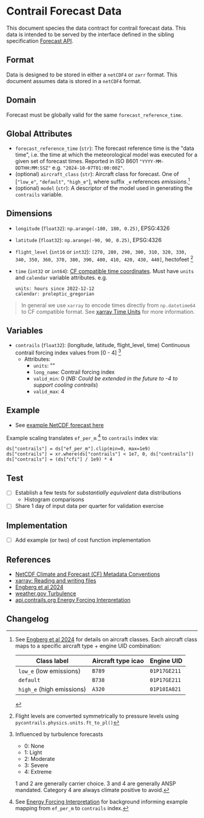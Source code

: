 # Contrail Forecast Data

This document species the data contract for contrail forecast data.
This data is intended to be served by the interface defined in the sibling specification [Forecast API](forecast-api.md).

## Format

Data is designed to be stored in either a `netCDF4` or `zarr` format.
This document assumes data is stored in a `netCDF4` format.

## Domain

Forecast must be globally valid for the same `forecast_reference_time`.

## Global Attributes

- `forecast_reference_time` (`str`): The forecast reference time is the "data time", 
i.e. the time at which the meteorological model was executed for a given set of forecast times. 
Reported in ISO 8601 `"YYYY-MM-DDTHH:MM:SSZ"` e.g. `"2024-10-07T01:00:00Z"`.
- (optional) `aircraft_class` (`str`): Aircraft class for forecast. 
One of \[`"low_e"`, `"default"`, `"high_e"`\], where suffix `_e` references *emissions*.[^emissions]
- (optional) `model` (`str`): A descriptor of the model used in generating the `contrails` variable.

## Dimensions

- `longitude` (`float32`): `np.arange(-180, 180, 0.25)`, EPSG:4326
- `latitude` (`float32`): `np.arange(-90, 90, 0.25)`, EPSG:4326
- `flight_level` (`int16` or `int32`): `[270, 280, 290, 300, 310, 320, 330, 340, 350, 360, 370, 380, 390, 400, 410, 420, 430, 440]`, hectofeet [^flightlevels]
- `time` (`int32` or `int64`): [CF compatible time coordinates](https://cfconventions.org/cf-conventions/cf-conventions#time-coordinate). Must have `units` and `calendar` variable attributes. e.g.

	```
	units: hours since 2022-12-12
	calendar: proleptic_gregorian
	```

> In general we use `xarray` to encode times directly from `np.datetime64` to CF compatible format. See [xarray Time Units](https://docs.xarray.dev/en/stable/user-guide/io.html#time-units) for more information.

## Variables

- `contrails` (`float32`): (longitude, latitude, flight_level, time) Continuous contrail forcing index values from [0 - 4] [^contrailindex]
	- Attributes:
		- `units`: ""
		- `long_name`: Contrail forcing index
		- `valid_min`: 0 (*NB: Could be extended in the future to -4 to support cooling contrails*)
		- `valid_max`: 4

## Example

- See [example NetCDF forecast here](https://drive.google.com/file/d/1NQweF1pOrJH8RBKcdqgWzTfzD_IepO0I/view?usp=sharing)

Example scaling translates `ef_per_m` [^efinterpretation] to `contrails`  index via:

```
ds["contrails"] = ds["ef_per_m"].clip(min=0, max=1e9)
ds["contrails"] = xr.where(ds["contrails"] < 1e7, 0, ds["contrails"])
ds["contrails"] = (ds["cfi"] / 1e9) * 4
```

## Test

- [ ] Establish a few tests for *substantially equivalent* data distributions
	- Histogram comparisons
- [ ] Share 1 day of input data per quarter for validation exercise

## Implementation

- [ ] Add example (or two) of cost function implementation

## References

- [NetCDF Climate and Forecast (CF) Metadata Conventions](https://cfconventions.org/cf-conventions/cf-conventions)
- [xarray: Reading and writing files](https://docs.xarray.dev/en/stable/user-guide/io.html)
- [Engberg et al 2024](https://egusphere.copernicus.org/preprints/2024/egusphere-2024-1361/)
- [weather.gov Turbulence](https://www.weather.gov/source/zhu/ZHU_Training_Page/turbulence_stuff/turbulence/turbulence.htm#:~:text=TURBULENCE%20INTENSITY,attitude%20or%20a%20slight%20bumpiness)
- [api.contrails.org Energy Forcing Interpretation](https://apidocs.contrails.org/ef-interpretation.html)


[^emissions]: See [Engberg et al 2024](https://egusphere.copernicus.org/preprints/2024/egusphere-2024-1361/) for details on aircraft classes. Each aircraft class maps to a specific aircraft type + engine UID combination:

	| Class label | Aircraft type icao | Engine UID |
	|---|---|---|
	| `low_e` (low emissions) | `B789` | `01P17GE211` |
	| `default` | `B738` | `01P17GE211` |
	| `high_e` (high emissions) | `A320` | `01P10IA021` |

[^flightlevels]: Flight levels are converted symmetrically to pressure levels using `pycontrails.physics.units.ft_to_pl()`

[^contrailindex]: Influenced by turbulence forecasts

	- 0: None
	- 1: Light
	- 2: Moderate
	- 3: Severe
	- 4: Extreme

	1 and 2 are generally carrier choice. 3 and 4 are generally ANSP mandated. Category 4 are always climate positive to avoid.

[^efinterpretation]: See [Energy Forcing Interpretation](https://apidocs.contrails.org/ef-interpretation.html) for background informing example mapping from `ef_per_m` to `contrails` index.

## Changelog

